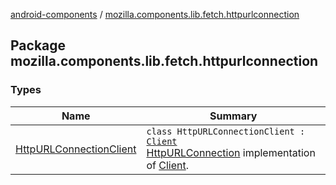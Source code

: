 [android-components](../index.md) / [mozilla.components.lib.fetch.httpurlconnection](./index.md)

## Package mozilla.components.lib.fetch.httpurlconnection

### Types

| Name | Summary |
|---|---|
| [HttpURLConnectionClient](-http-u-r-l-connection-client/index.md) | `class HttpURLConnectionClient : `[`Client`](../mozilla.components.concept.fetch/-client/index.md)<br>[HttpURLConnection](http://docs.oracle.com/javase/7/docs/api/java/net/HttpURLConnection.html) implementation of [Client](../mozilla.components.concept.fetch/-client/index.md). |

